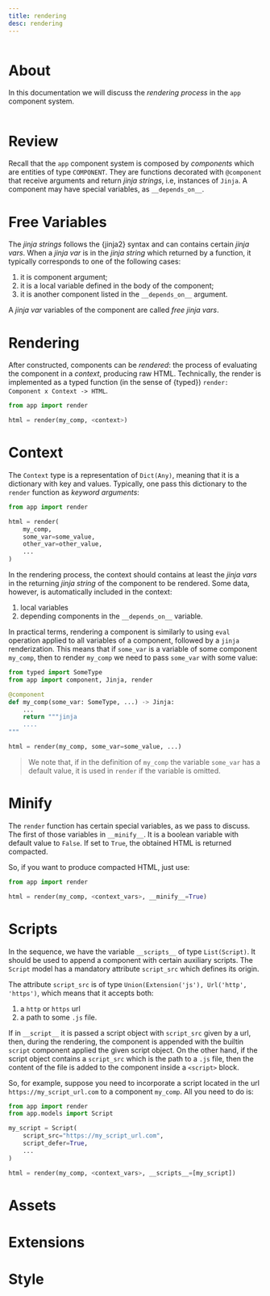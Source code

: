 ```yaml
---
title: rendering
desc: rendering
---
```


```{title}
```

# About

In this documentation we will discuss the _rendering process_ in the `app` component system.

```{toc}
```

# Review

Recall that the `app` component system is composed by _components_ which are entities of type `COMPONENT`. They are functions decorated with `@component` that receive arguments and return _jinja strings_, i.e, instances of `Jinja`. A component may have special variables, as `__depends_on__`.

# Free Variables

The _jinja strings_ follows the {jinja2} syntax and can contains certain _jinja vars_. When a _jinja var_ is in the _jinja string_ which returned by a function, it typically corresponds to one of the following cases:

1. it is component argument;
2. it is a local variable defined in the body of the component;
3. it is another component listed in the `__depends_on__` argument.

A _jinja var_  variables of the component are called _free jinja vars_.

# Rendering

After constructed, components can be _rendered_: the process of evaluating the component in a _context_, producing raw HTML. Technically, the render is implemented as a typed function (in the sense of {typed}) `render: Component x Context -> HTML`. 

```python
from app import render

html = render(my_comp, <context>)
```

# Context

The `Context` type is a representation of `Dict(Any)`, meaning that it is a dictionary with key and values. Typically, one pass this dictionary to the `render` function as _keyword arguments_:

```python
from app import render

html = render(
    my_comp,
    some_var=some_value,
    other_var=other_value,
    ...
)
```

In the rendering process, the context should contains at least the _jinja vars_ in the returning _jinja string_ of the component to be rendered. Some data, however, is automatically included in the context:
1. local variables
2. depending components in the `__depends_on__` variable. 

In practical terms, rendering a component is similarly to using `eval` operation applied to all variables of a component, followed by a `jinja` renderization. This means that if `some_var` is a variable of some component `my_comp`, then to render `my_comp` we need to pass `some_var` with some value:

```python
from typed import SomeType
from app import component, Jinja, render

@component
def my_comp(some_var: SomeType, ...) -> Jinja:
    ...
    return """jinja
    ....
"""

html = render(my_comp, some_var=some_value, ...)
```

> We note that, if in the definition of `my_comp` the variable `some_var` has a default value, it is used in `render` if the variable is omitted.
 
# Minify 

The `render` function has certain special variables, as we pass to discuss. The first of those variables in `__minify__`. It is a boolean variable with default value to `False`. If set to `True`, the obtained HTML is returned compacted.

So, if you want to produce compacted HTML, just use:

```python
from app import render

html = render(my_comp, <context_vars>, __minify__=True)
```

# Scripts

In the sequence, we have the variable `__scripts__` of type `List(Script)`. It should be used to append a component with certain auxiliary scripts. The `Script` model has a mandatory attribute `script_src` which defines its origin.

The attribute `script_src` is of type `Union(Extension('js'), Url('http', 'https')`, which means that it accepts both:
1. a `http` or `https` url
2. a path to some `.js` file.

If in `__script__` it is passed a script object with `script_src` given by a url, then, during the rendering, the component is appended with the builtin `script` component applied the given script object. On the other hand, if the script object contains a `script_src` which is the path to a `.js` file, then the content of the file is added to the component inside a `<script>` block.

So, for example, suppose you need to incorporate a script located in the url `https://my_script_url.com` to a component `my_comp`. All you need to do is:

```python
from app import render
from app.models import Script

my_script = Script(
    script_src="https://my_script_url.com",
    script_defer=True,
    ...
)

html = render(my_comp, <context_vars>, __scripts__=[my_script])
```

# Assets

# Extensions

# Style
